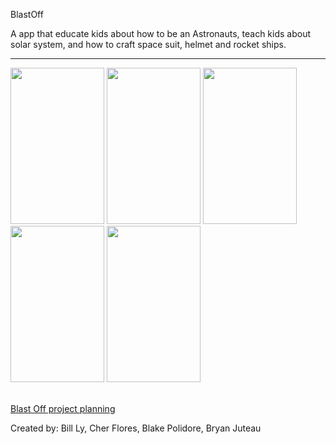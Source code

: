 BlastOff

A app that educate kids about how to be an Astronauts, teach kids about solar system, and how to craft space suit, helmet and rocket ships.   

-----------------
<html>
<body>

<img src="http://i.imgur.com/PG6QzS1.png" width = "150" height = "250">
<img src="http://i.imgur.com/SmXNTdk.png" width = "150" height = "250">
<img src="http://i.imgur.com/Km2Mdtq.png" width = "150" height = "250">
<img src="http://i.imgur.com/GUp0PMU.png" width = "150" height = "250">
<img src="http://i.imgur.com/W2xE0wy.png" width = "150" height = "250">

<br><a href="https://docs.google.com/presentation/d/1u23ECoAjBnLyhkRRIxF57c7oYCsD7VAoTtbcBI3TQ-c/edit?usp=sharing"> Blast Off project planning</a>

<p>Created by: Bill Ly, Cher Flores, Blake Polidore, Bryan Juteau</p>

</body>
</html>
